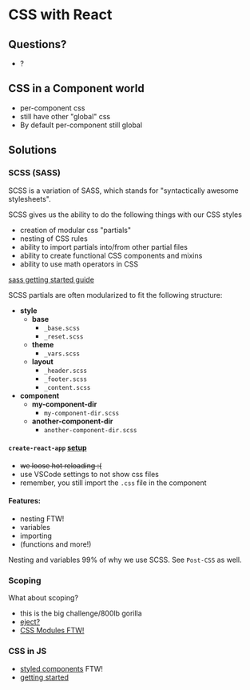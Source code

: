 CSS with React
===

## Questions?
* ?

## CSS in a Component world
* per-component css
* still have other "global" css
* By default per-component still global

## Solutions

### SCSS (SASS) 

SCSS is a variation of SASS, which stands for "syntactically awesome stylesheets".

SCSS gives us the ability to do the following things with our CSS styles
* creation of modular css "partials"
* nesting of CSS rules
* ability to import partials into/from other partial files
* ability to create functional CSS components and mixins
* ability to use math operators in CSS

[sass getting started guide](http://sass-lang.com/guide)

SCSS partials are often modularized to fit the following structure:
- **style**
  - **base**
    - `_base.scss`
    - `_reset.scss`
  - **theme**
    - `_vars.scss`
  - **layout**
    - `_header.scss`
    - `_footer.scss`
    - `_content.scss`
- **component**
  - **my-component-dir**
    - `my-component-dir.scss`
  - **another-component-dir**
    - `another-component-dir.scss`
  
#### `create-react-app` [setup](https://github.com/facebookincubator/create-react-app/blob/master/packages/react-scripts/template/README.md#adding-a-css-preprocessor-sass-less-etc)
        
* ~~we loose hot reloading :(~~
* use VSCode settings to not show css files
* remember, you still import the `.css` file in the component

#### Features:
* nesting FTW!
* variables
* importing
* (functions and more!)

Nesting and variables 99% of why we use SCSS. See `Post-CSS` as well.

### Scoping

What about scoping?
* this is the big challenge/800lb gorilla
* [eject?](https://medium.com/nulogy/how-to-use-css-modules-with-create-react-app-9e44bec2b5c2)
* [CSS Modules FTW!](https://glenmaddern.com/articles/css-modules)

### CSS in JS
* [styled components](https://www.styled-components.com/) FTW!
* [getting started](https://github.com/kitze/create-react-app-styled-components)
